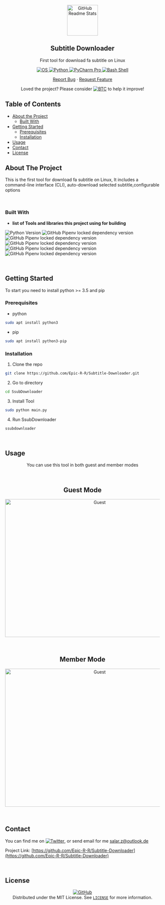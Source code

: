<p align="center">
 <img width="100px" src="https://uupload.ir/files/xevo_logo.png" align="center" alt="GitHub Readme Stats" />
 <h2 align="center">Subtitle Downloader</h2>
 <p align="center">First tool for download fa subtitle on Linux</p>
</p>
  <p align="center">
  <a href="">
      <img alt="OS" src="https://img.shields.io/badge/OS-Linux-Information?style=flat&logo=Linux&logoColor=white&color=2bbc8a" />
    </a>
    <a href="https://www.python.org/">
      <img alt="Python" src="https://img.shields.io/badge/Code-Python-Information?style=flat&logo=python&logoColor=white&color=2bbc8a" />
    </a>
    <a href="https://www.jetbrains.com/pycharm/">
      <img alt="PyCharm Pro" src="https://img.shields.io/badge/Editor-IntelliJ_PyCharm_Pro-informational?style=flat&logo=intellij-idea&logoColor=white&color=2bbc8a" />
    </a>
    <a href="https://en.wikipedia.org/wiki/Bash_(Unix_shell)">
      <img alt="Bash Shell" src="https://img.shields.io/badge/Shell-Bash-informational?style=flat&logo=gnu-bash&logoColor=white&color=2bbc8a" />
    </a>
    <br />
  </p>
  <p align="center">
    <a href="https://github.com/Epic-R-R/Subtitle-Downloader/issues/new/choose">Report Bug</a>
    ·
    <a href="https://github.com/Epic-R-R/Subtitle-Downloader/issues/new/choose">Request Feature</a>
  </p>

<p align="center">Loved the project? Please consider <a href="https://blockchain.com/btc/payment_request?address=1EtdgCxD6psi1JHKzFacHPXJaaTVJabxJP&amount=0.00007272&message=Donate SsubDownlaoder"><img alt="BTC" src="https://img.shields.io/badge/BTC-1KodCipfz5zkMN8SxVFWd3ZUxonKnnYXAA-informational?style=flat&logo=BITCOIN&logoColor=yellow&color=1374DA" /></a> to help it improve!
<br/>

## Table of Contents

* [About the Project](#about-the-project)
  * [Built With](#built-with)
* [Getting Started](#getting-started)
  * [Prerequisites](#prerequisites)
  * [Installation](#installation)
* [Usage](#usage)
* [Contact](#contact)
* [License](#license)



## About The Project

<!-- [![Product Name Screen Shot][product-screenshot]](https://example.com) -->

This is the first tool for download fa subtitle on Linux, It includes a command-line interface (CLI), auto-download selected subtitle,configurable options

<br/>

### Built With
- **list of Tools and libraries this project using for building**

![Python Version](https://img.shields.io/badge/python-V3.8-Information?style=for-the-badge&logo=python&logoColor=blue&color=436DDD)
![GitHub Pipenv locked dependency version](https://img.shields.io/badge/beautifulsoup4-V4.9.3-Information?style=for-the-badge&logo=python&logoColor=blue&color=436DDD)
![GitHub Pipenv locked dependency version](https://img.shields.io/badge/wget-V3.2-Information?style=for-the-badge&logo=python&logoColor=blue&color=436DDD)
![GitHub Pipenv locked dependency version](https://img.shields.io/badge/pyfiglet-V0.8.POST1-Information?style=for-the-badge&logo=python&logoColor=blue&color=436DDD)
![GitHub Pipenv locked dependency version](https://img.shields.io/badge/request-v2.24.0-Information?style=for-the-badge&logo=python&logoColor=blue&color=436DDD)
![GitHub Pipenv locked dependency version](https://img.shields.io/badge/PyInquirer-v1.0.3-Information?style=for-the-badge&logo=python&logoColor=blue&color=436DDD)

<br/>

<!-- GETTING STARTED -->
## Getting Started
To start you need to install python >= 3.5 and pip
### Prerequisites

* python
```sh
sudo apt install python3
```
* pip
```sh
sudo apt install python3-pip 
```


### Installation

1. Clone the repo
```sh
git clone https://github.com/Epic-R-R/Subtitle-Downloader.git
```
2. Go to directory 
```sh
cd SsubDownloader
```
3. Install Tool
```sh
sudo python main.py
```
4. Run SsubDownloader
```sh
ssubdownloader
```

<br/>

<!-- USAGE EXAMPLES -->
## Usage

<p align="center">
You can use this tool in both guest and member modes
</p>
<br/>
<h2 align="center">Guest Mode</h2>
<p align="center">
<img alt="Guest" width="600" height="450" src="https://uupload.ir/files/hh0c_use.png">
</p>
<br/>
<h2 align="center">Member Mode</h2>
<p align="center">
<img alt="Guest" width="600" height="450" src="https://uupload.ir/files/yjr_use_account.png">
</p>

<br/>

## Contact

<!-- Actual text -->

You can find me on [![Twitter][1.2]][1], or send email for me <a href="mailto:salar.z@outlook.de?subject=Subtitle Downloader">salar.z@outlook.de</a>


<!-- Icons -->

[1.2]: https://uupload.ir/files/0sgh_twitter.png (twitter icon)
<!-- [2.2]: https://uupload.ir/files/rgnq_telegram.png (Telegram icon) -->

<!-- Links to your social media accounts -->

[1]: https://twitter.com/Sullivan__z
<!-- [2]: https://t.me/username -->
Project Link: [https://github.com/Epic-R-R/Subtitle-Downloader](https://github.com/Epic-R-R/Subtitle-Downloader)</p>
<br/>

## License

<p align="center">
<a href="https://github.com/Epic-R-R/Subtitle-Downloader/blob/Sullivan/LICENSE"><img alt="GitHub" src="https://img.shields.io/github/license/Epic-R-R/Subtitle-Downloader?style=for-the-badge"></a>
<br/>
Distributed under the MIT License. See <a href="https://github.com/Epic-R-R/Subtitle-Downloader/blob/Sullivan/LICENSE"><code>LICENSE</code></a> for more information.
</p>
